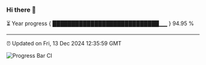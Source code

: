 ### Hi there 👋

⏳ Year progress { ████████████████████████████▁▁ } 94.95 %

---

⏰ Updated on Fri, 13 Dec 2024 12:35:59 GMT

![Progress Bar CI](https://github.com/liununu/liununu/workflows/Progress%20Bar%20CI/badge.svg)
